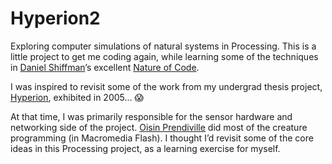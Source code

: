 # Hyperion2
Exploring computer simulations of natural systems in Processing. This is a little project to get me coding again, while learning some of the techniques in [Daniel Shiffman](http://shiffman.net)’s excellent [Nature of Code](http://natureofcode.com).

I was inspired to revisit some of the work from my undergrad thesis project, [Hyperion](https://vimeo.com/959530), exhibited in 2005… 😱

At that time, I was primarily responsible for the sensor hardware and networking side of the project. [Oisin Prendiville](https://twitter.com/prendio2) did most of the creature programming (in Macromedia Flash). I thought I’d revisit some of the core ideas in this Processing project, as a learning exercise for myself.

